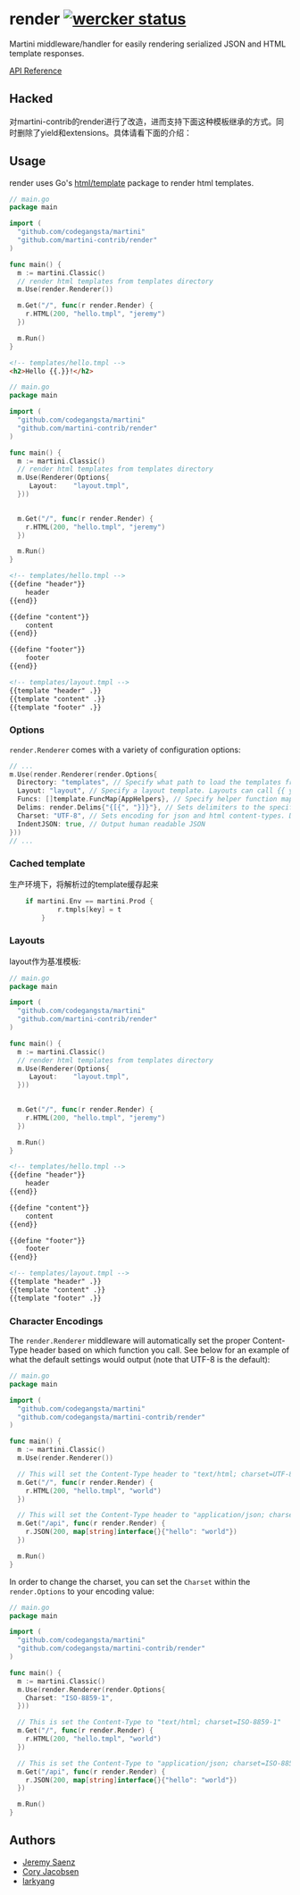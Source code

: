 # render [![wercker status](https://app.wercker.com/status/fcf6b26a1b41f53540200b1949b48dec "wercker status")](https://app.wercker.com/project/bykey/fcf6b26a1b41f53540200b1949b48dec)
Martini middleware/handler for easily rendering serialized JSON and HTML template responses.

[API Reference](http://godoc.org/github.com/martini-contrib/render)
## Hacked
对martini-contrib的render进行了改造，进而支持下面这种模板继承的方式。同时删除了yield和extensions。具体请看下面的介绍：
## Usage
render uses Go's [html/template](http://golang.org/pkg/html/template/) package to render html templates.

~~~ go
// main.go
package main

import (
  "github.com/codegangsta/martini"
  "github.com/martini-contrib/render"
)

func main() {
  m := martini.Classic()
  // render html templates from templates directory
  m.Use(render.Renderer())

  m.Get("/", func(r render.Render) {
    r.HTML(200, "hello.tmpl", "jeremy")
  })

  m.Run()
}

~~~

~~~ html
<!-- templates/hello.tmpl -->
<h2>Hello {{.}}!</h2>
~~~

~~~ go
// main.go
package main

import (
  "github.com/codegangsta/martini"
  "github.com/martini-contrib/render"
)

func main() {
  m := martini.Classic()
  // render html templates from templates directory
  m.Use(Renderer(Options{
	 Layout:    "layout.tmpl",
  }))
  

  m.Get("/", func(r render.Render) {
    r.HTML(200, "hello.tmpl", "jeremy")
  })

  m.Run()
}

~~~

~~~ html
<!-- templates/hello.tmpl -->
{{define "header"}}
	header
{{end}}

{{define "content"}}
	content
{{end}}

{{define "footer"}}
	footer
{{end}}
~~~
~~~ html
<!-- templates/layout.tmpl -->
{{template "header" .}}
{{template "content" .}}
{{template "footer" .}}
~~~


### Options
`render.Renderer` comes with a variety of configuration options:

~~~ go
// ...
m.Use(render.Renderer(render.Options{
  Directory: "templates", // Specify what path to load the templates from.
  Layout: "layout", // Specify a layout template. Layouts can call {{ yield }} to render the current template.
  Funcs: []template.FuncMap{AppHelpers}, // Specify helper function maps for templates to access.
  Delims: render.Delims{"{[{", "}]}"}, // Sets delimiters to the specified strings.
  Charset: "UTF-8", // Sets encoding for json and html content-types. Default is "UTF-8".
  IndentJSON: true, // Output human readable JSON
}))
// ...
~~~

### Cached template
生产环境下，将解析过的template缓存起来
~~~go
	if martini.Env == martini.Prod {
			r.tmpls[key] = t
		}
~~~

### Layouts
layout作为基准模板:
~~~ go
// main.go
package main

import (
  "github.com/codegangsta/martini"
  "github.com/martini-contrib/render"
)

func main() {
  m := martini.Classic()
  // render html templates from templates directory
  m.Use(Renderer(Options{
	 Layout:    "layout.tmpl",
  }))
  

  m.Get("/", func(r render.Render) {
    r.HTML(200, "hello.tmpl", "jeremy")
  })

  m.Run()
}

~~~

~~~ html
<!-- templates/hello.tmpl -->
{{define "header"}}
	header
{{end}}

{{define "content"}}
	content
{{end}}

{{define "footer"}}
	footer
{{end}}
~~~
~~~ html
<!-- templates/layout.tmpl -->
{{template "header" .}}
{{template "content" .}}
{{template "footer" .}}
~~~

### Character Encodings
The `render.Renderer` middleware will automatically set the proper Content-Type header based on which function you call. See below for an example of what the default settings would output (note that UTF-8 is the default):
~~~ go
// main.go
package main

import (
  "github.com/codegangsta/martini"
  "github.com/codegangsta/martini-contrib/render"
)

func main() {
  m := martini.Classic()
  m.Use(render.Renderer())

  // This will set the Content-Type header to "text/html; charset=UTF-8"
  m.Get("/", func(r render.Render) {
    r.HTML(200, "hello.tmpl", "world")
  })

  // This will set the Content-Type header to "application/json; charset=UTF-8"
  m.Get("/api", func(r render.Render) {
    r.JSON(200, map[string]interface{}{"hello": "world"})
  })

  m.Run()
}

~~~

In order to change the charset, you can set the `Charset` within the `render.Options` to your encoding value:
~~~ go
// main.go
package main

import (
  "github.com/codegangsta/martini"
  "github.com/codegangsta/martini-contrib/render"
)

func main() {
  m := martini.Classic()
  m.Use(render.Renderer(render.Options{
    Charset: "ISO-8859-1",
  }))

  // This is set the Content-Type to "text/html; charset=ISO-8859-1"
  m.Get("/", func(r render.Render) {
    r.HTML(200, "hello.tmpl", "world")
  })

  // This is set the Content-Type to "application/json; charset=ISO-8859-1"
  m.Get("/api", func(r render.Render) {
    r.JSON(200, map[string]interface{}{"hello": "world"})
  })

  m.Run()
}

~~~

## Authors
* [Jeremy Saenz](http://github.com/codegangsta)
* [Cory Jacobsen](http://github.com/cojac)
* [larkyang](http://github.com/rnoldo)
